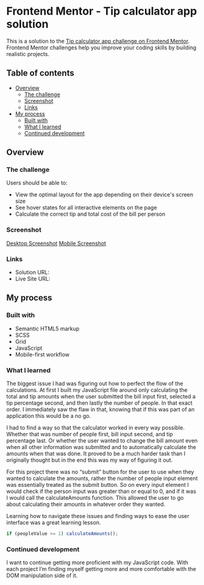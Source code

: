 # Frontend Mentor - Tip calculator app solution

This is a solution to the [Tip calculator app challenge on Frontend Mentor](https://www.frontendmentor.io/challenges/tip-calculator-app-ugJNGbJUX). Frontend Mentor challenges help you improve your coding skills by building realistic projects.

## Table of contents

- [Overview](#overview)
  - [The challenge](#the-challenge)
  - [Screenshot](#screenshot)
  - [Links](#links)
- [My process](#my-process)
  - [Built with](#built-with)
  - [What I learned](#what-i-learned)
  - [Continued development](#continued-development)

## Overview

### The challenge

Users should be able to:

- View the optimal layout for the app depending on their device's screen size
- See hover states for all interactive elements on the page
- Calculate the correct tip and total cost of the bill per person

### Screenshot

[Desktop Screenshot](/images/desktop.png)
[Mobile Screenshot](/images/mobile.png)

### Links

- Solution URL: [](https://github.com/aljayy/tipcalculator)
- Live Site URL: [](https://aljayy.github.io/tipcalculator/)

## My process

### Built with

- Semantic HTML5 markup
- SCSS
- Grid
- JavaScript
- Mobile-first workflow

### What I learned

The biggest issue I had was figuring out how to perfect the flow of the calculations. At first I built my JavaScript file around only calculating the total and tip amounts when the user submitted the bill input first, selected a tip percentage second, and then lastly the number of people. In that exact order. I immediately saw the flaw in that, knowing that if this was part of an application this would be a no go.

I had to find a way so that the calculator worked in every way possible. Whether that was number of people first, bill input second, and tip percentage last. Or whether the user wanted to change the bill amount even when all other information was submitted and to automatically calculate the amounts when that was done. It proved to be a much harder task than I originally thought but in the end this was my way of figuring it out.

For this project there was no “submit” button for the user to use when they wanted to calculate the amounts, rather the number of people input element was essentially treated as the submit button. So on every input element I would check if the person input was greater than or equal to 0, and if it was I would call the calculateAmounts function. This allowed the user to go about calculating their amounts in whatever order they wanted.

Learning how to navigate these issues and finding ways to ease the user interface was a great learning lesson.

```js
if (peopleValue >= 1) calculateAmounts();
```

### Continued development

I want to continue getting more proficient with my JavaScript code. With each project I’m finding myself getting more and more comfortable with the DOM manipulation side of it.
